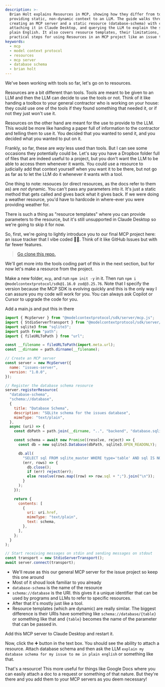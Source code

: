 ```yaml
---
description: >-
  Brian Holt explains Resources in MCP, showing how they differ from tools by
  providing static, non-dynamic context to an LLM. The guide walks through
  creating an MCP server and a static resource (database-schema) with code,
  attaching it in Claude Desktop, and querying the LLM to explain the schema in
  plain English. It also covers resource templates, their limitations, and
  practical steps for using Resources in an MCP project like an issue tracker.
keywords:
  - mcp
  - model context protocol
  - resources
  - mcp server
  - database schema
  - brian holt
---
```

We've been working with tools so far, let's go on to resources.

Resources are a bit different than tools. Tools are meant to be given to an LLM and then the LLM can decide to use the tools or not. Think of it like handing a toolbox to your general contractor who is working on your house: they could use one of the tools if they found something that needed it, or if not they just won't use it.

Resources on the other hand are meant for the use to provide to the LLM. This would be more like handing a paper full of information to the contractor and telling them to use it. You decided that you wanted to send it, and you decided what you wanted to put on it.

Frankly, so far, these are _way_ less used than tools. But I can see some occasions they potentially could be. Let's say you have a Dropbox folder full of files that are indeed useful to a project, but you don't want the LLM to be able to access them whenever it wants. You could use a resource to judicially add that context yourself when you want it to be there, but not go as far as to let the LLM do it whenever it wants with a tool.

One thing to note: resouces (or direct resources, as the docs refer to them as) are _not_ dynamic. You can't pass any parameters into it. It's just a static method that gets called and gives back what it gives back. If we were doing a weather resource, you'd have to hardcode in where-ever you were providing weather for.

There is such a thing as "resource templates" where you can provide parameters to the resource, but it's still unsupported in Claude Desktop so we're going to skip it for now.

So, first, we're going to lightly introduce you to our final MCP project here: an issue tracker that I vibe coded 👨‍💻. Think of it like GitHub Issues but with far fewer features.

> [Go clone this repo.][gh]

We'll get more into the tools coding part of this in the next section, but for now let's make a resource from the project.

Make a new folder, `mcp`, and run `npm init -y` in it. Then run `npm i @modelcontextprotocol/sdk@1.16.0 zod@3.25.76`. Note that I specify the version because the MCP SDK is evolving quickly and this is the only way I can assure you my code will work for you. You can always ask Copilot or Cursor to upgrade the code for you.

Add a main.js and put this in there

```javascript
import { McpServer } from "@modelcontextprotocol/sdk/server/mcp.js";
import { StdioServerTransport } from "@modelcontextprotocol/sdk/server/stdio.js";
import sqlite3 from "sqlite3";
import path from "path";
import { fileURLToPath } from "url";

const __filename = fileURLToPath(import.meta.url);
const __dirname = path.dirname(__filename);

// Create an MCP server
const server = new McpServer({
  name: "issues-server",
  version: "1.0.0",
});

// Register the database schema resource
server.registerResource(
  "database-schema",
  "schema://database",
  {
    title: "Database Schema",
    description: "SQLite schema for the issues database",
    mimeType: "text/plain",
  },
  async (uri) => {
    const dbPath = path.join(__dirname, "..", "backend", "database.sqlite");

    const schema = await new Promise((resolve, reject) => {
      const db = new sqlite3.Database(dbPath, sqlite3.OPEN_READONLY);

      db.all(
        "SELECT sql FROM sqlite_master WHERE type='table' AND sql IS NOT NULL ORDER BY name",
        (err, rows) => {
          db.close();
          if (err) reject(err);
          else resolve(rows.map((row) => row.sql + ";").join("\n"));
        }
      );
    });

    return {
      contents: [
        {
          uri: uri.href,
          mimeType: "text/plain",
          text: schema,
        },
      ],
    };
  }
);

// Start receiving messages on stdin and sending messages on stdout
const transport = new StdioServerTransport();
await server.connect(transport);
```

- We'll reuse as this our general MCP server for the issue project so keep this one around
- Most of it shoud look familiar to you already
- `database-schema` is the name of the resource
- `schema://database` is the URI. this gives it a unique identifier that can be used by programs and LLMs to refer to specific resources.
- After that it's mostly just like a tool.
- Resource templates (which are dynamic) are really similar. The biggest difference is their URIs have something like `schema://database/{table}` or something like that and `{table}` becomes the name of the parameter that can be passed in.

Add this MCP server to Claude Desktop and restart it.

Now, click the ➕ button in the text box. You should see the ability to attach a resource. Attach database schema and then ask the LLM `explain my database schema for my issue to me in plain english` or something like that.

That's a resource! This more useful for things like Google Docs where you can easily attach a doc to a request or something of that nature. But they're there and you add them to your MCP servers as you deem necessary!

[gh]: https://github.com/btholt/mcp-issue-tracker
